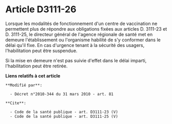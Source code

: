 # Article D3111-26

Lorsque les modalités de fonctionnement d'un centre de vaccination ne permettent plus de répondre aux obligations fixées aux
articles D. 3111-23 et D. 3111-25, le directeur général de l'agence régionale de santé met en demeure l'établissement ou
l'organisme habilité de s'y conformer dans le délai qu'il fixe. En cas d'urgence tenant à la sécurité des usagers,
l'habilitation peut être suspendue. 

Si la mise en demeure n'est pas suivie d'effet dans le délai imparti, l'habilitation peut être retirée.

**Liens relatifs à cet article**

	**Modifié par**:

	  - Décret n°2010-344 du 31 mars 2010 - art. 81

	**Cite**:

	  - Code de la santé publique - art. D3111-23 (V)
	  - Code de la santé publique - art. D3111-25 (V)
